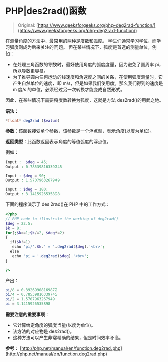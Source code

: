 # PHP|des2rad()函数

> Original: [https://www.geeksforgeeks.org/php-deg2rad-function/](https://www.geeksforgeeks.org/php-deg2rad-function/)

在测量角度的方法中，最常用的两种是度数和弧度。 学生们通常学习学位，而学习弧度则成为后来关注的问题。 但在某些情况下，弧度是首选的测量单位，例如：

*   在处理三角函数的导数时，最好使用角度的弧度度量，因为避免了圆周率 pi，所以导数更容易。
*   为了推导圆内任何运动的线速度和角速度之间的关系，在使用弧度测量时，它产生自然单位的速度，即 m/s，但是如果我们使用度，那么我们得到的速度是 m 度/s 的单位，必须经过另一次转换才能变成自然形式。

因此，在某些情况下需要将度数转换为弧度，这就是方法 des2rad()的用武之地。

**语法：**

```php
*float* deg2rad ($value)

```

**参数**：该函数接受单个参数，该参数是一个浮点型，表示角度(以度为单位)。

**返回类型**：此函数返回表示角度的等值弧度的浮点值。

例如：

```php
Input :  $deg = 45;
Output : 0.78539816339745

Input : $deg = 90;
Output : 1.5707963267949

Input : $deg = 180;
Output : 3.1415926535898

```

下面的程序演示了 des 2rad()在 PHP 中的工作方式：

```php
<?php
// PHP code to illustrate the working of deg2rad()
$deg = 22.5;
$k = 8;
for(;$k>=1;$k/=2, $deg*=2)
{
  if($k!=1)
   echo 'pi/'.$k.' = '.deg2rad($deg).'<br>';
  else
   echo 'pi = '.deg2rad($deg).'<br>';
}

?>
```

产出：

```php
pi/8 = 0.39269908169872
pi/4 = 0.78539816339745
pi/2 = 1.5707963267949
pi = 3.1415926535898

```

**需要注意的重要事项**：

*   它计算给定角度的弧度当量(以度为单位)。
*   该方法的对应物是 des2rad()。
*   这种方法可以产生非常精确的结果，但是时间效率不高。

**参考**：
[http://php.net/manual/en/function.deg2rad.php](http://php.net/manual/en/function.deg2rad.php)